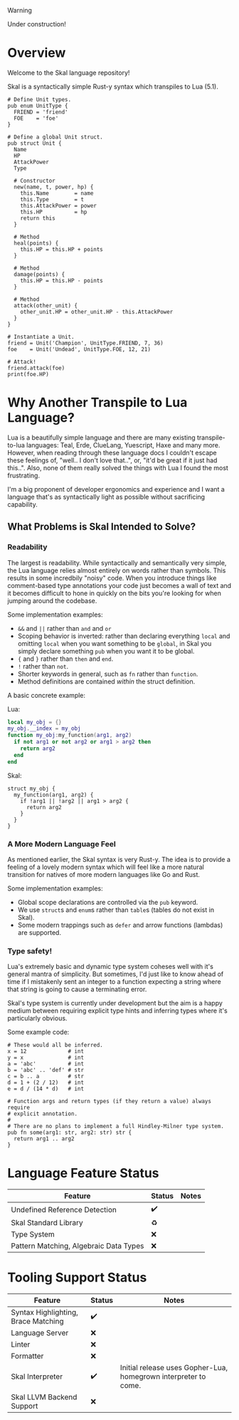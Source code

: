 > [!WARNING]
> Under construction!

# Overview

Welcome to the Skal language repository!

Skal is a syntactically simple Rust-y syntax which transpiles to Lua (5.1).

```
# Define Unit types.
pub enum UnitType {
  FRIEND = 'friend'
  FOE    = 'foe'
}

# Define a global Unit struct.
pub struct Unit {
  Name
  HP
  AttackPower
  Type

  # Constructor
  new(name, t, power, hp) {
    this.Name        = name
    this.Type        = t
    this.AttackPower = power
    this.HP          = hp
    return this
  }

  # Method
  heal(points) {
    this.HP = this.HP + points
  }

  # Method
  damage(points) {
    this.HP = this.HP - points
  }

  # Method
  attack(other_unit) {
    other_unit.HP = other_unit.HP - this.AttackPower
  }
}

# Instantiate a Unit.
friend = Unit('Champion', UnitType.FRIEND, 7, 36)
foe    = Unit('Undead', UnitType.FOE, 12, 21)

# Attack!
friend.attack(foe)
print(foe.HP)
```

# Why Another Transpile to Lua Language?

Lua is a beautifully simple language and there are many existing transpile-to-lua languages: Teal, Erde, ClueLang, Yuescript, Haxe and many more. However, when
reading through these language docs I couldn't escape these feelings of, "well..
I don't love that..", or, "it'd be great if it just had this..". Also, none of
them really solved the things with Lua I found the most frustrating.

I'm a big proponent of developer ergonomics and experience and I want a language
that's as syntactically light as possible without sacrificing capability.

## What Problems is Skal Intended to Solve?

### Readability

The largest is readability. While syntactically and semantically very simple,
the Lua language relies almost entirely on words rather than symbols. This
results in some incredbily "noisy" code. When you introduce things like
comment-based type annotations your code just becomes a wall of text and it
becomes difficult to hone in quickly on the bits you're looking for when jumping
around the codebase.

Some implementation examples:
- `&&` and `||` rather than `and` and `or`
- Scoping behavior is inverted: rather than declaring everything `local` and
omitting `local` when you want something to be `global`, in Skal you simply
declare something `pub` when you want it to be global.
- `{` and `}` rather than `then` and `end`.
- `!` rather than `not`.
- Shorter keywords in general, such as `fn` rather than `function`.
- Method definitions are contained _within_ the struct definition.

A basic concrete example:

Lua:
```lua
local my_obj = {}
my_obj.__index = my_obj
function my_obj:my_function(arg1, arg2)
  if not arg1 or not arg2 or arg1 > arg2 then
    return arg2
  end
end
```

Skal:
```
struct my_obj {
  my_function(arg1, arg2) {
    if !arg1 || !arg2 || arg1 > arg2 {
      return arg2
    }
  }
}
```

### A More Modern Language Feel

As mentioned earlier, the Skal syntax is very Rust-y. The idea is to provide a
feeling of a lovely modern syntax which will feel like a more natural transition
for natives of more modern languages like Go and Rust.

Some implementation examples:
- Global scope declarations are controlled via the `pub` keyword.
- We use `struct`s and `enum`s rather than `table`s (tables do not exist in Skal).
- Some modern trappings such as `defer` and arrow functions (lambdas) are supported.

### Type safety!

Lua's extremely basic and dynamic type system coheses well with it's general
mantra of simplicity. But sometimes, I'd just like to know ahead of time if I
mistakenly sent an integer to a function expecting a string where that string is
going to cause a terminating error.

Skal's type system is currently under development but the aim is a happy medium
between requiring explicit type hints and inferring types where it's particularly
obvious.

Some example code:

```
# These would all be inferred.
x = 12             # int
y = x              # int
a = 'abc'          # int
b = 'abc' .. 'def' # str
c = b .. a         # str
d = 1 + (2 / 12)   # int
e = d / (14 * d)   # int

# Function args and return types (if they return a value) always require
# explicit annotation.
#
# There are no plans to implement a full Hindley-Milner type system.
pub fn some(arg1: str, arg2: str) str {
  return arg1 .. arg2
}
```

# Language Feature Status

| Feature                                | Status | Notes |
| -------------------------------------- | ------ | ----- |
| Undefined Reference Detection          | ✔️      |       |
| Skal Standard Library                  | ♻️      |       |
| Type System                            | ❌      |       |
| Pattern Matching, Algebraic Data Types | ❌      |       |

# Tooling Support Status

| Feature                             | Status | Notes                                                           |
| ----------------------------------- | ------ | --------------------------------------------------------------- |
| Syntax Highlighting, Brace Matching | ✔️      |                                                                 |
| Language Server                     | ❌      |                                                                 |
| Linter                              | ❌      |                                                                 |
| Formatter                           | ❌      |                                                                 |
| Skal Interpreter                    | ✔️      | Initial release uses Gopher-Lua, homegrown interpreter to come. |
| Skal LLVM Backend Support           | ❌      |                                                                 |
